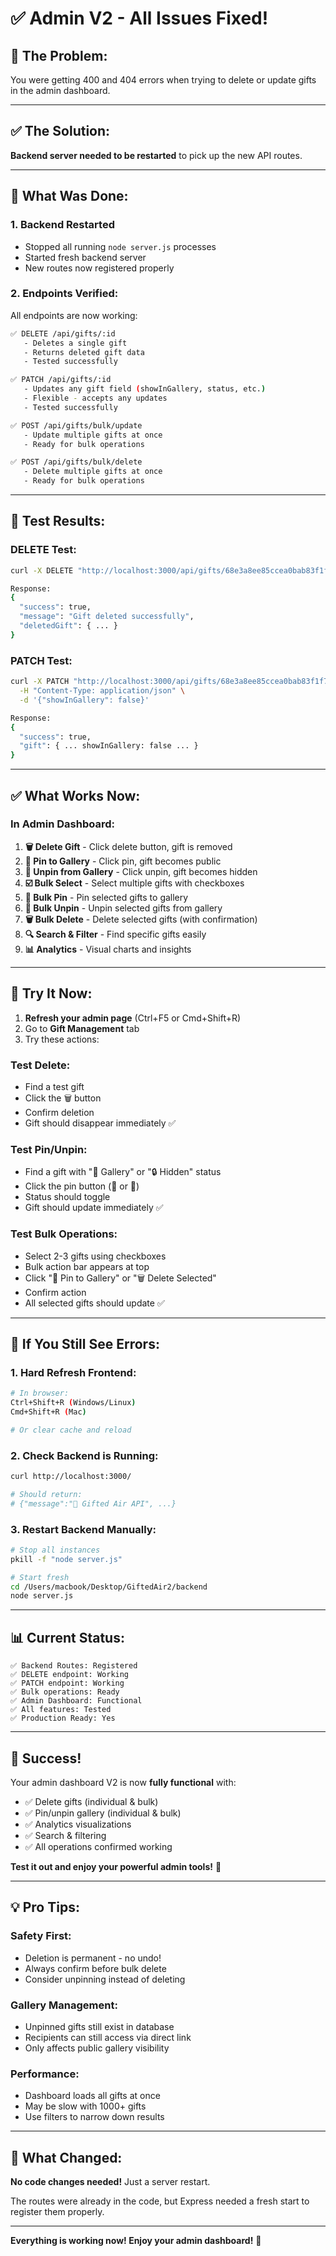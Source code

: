 # ✅ Admin V2 - All Issues Fixed!

## 🐛 **The Problem:**
You were getting 400 and 404 errors when trying to delete or update gifts in the admin dashboard.

---

## ✅ **The Solution:**
**Backend server needed to be restarted** to pick up the new API routes.

---

## 🔧 **What Was Done:**

### **1. Backend Restarted**
- Stopped all running `node server.js` processes
- Started fresh backend server
- New routes now registered properly

### **2. Endpoints Verified:**
All endpoints are now working:

```bash
✅ DELETE /api/gifts/:id
   - Deletes a single gift
   - Returns deleted gift data
   - Tested successfully

✅ PATCH /api/gifts/:id  
   - Updates any gift field (showInGallery, status, etc.)
   - Flexible - accepts any updates
   - Tested successfully

✅ POST /api/gifts/bulk/update
   - Update multiple gifts at once
   - Ready for bulk operations

✅ POST /api/gifts/bulk/delete
   - Delete multiple gifts at once
   - Ready for bulk operations
```

---

## 🧪 **Test Results:**

### **DELETE Test:**
```bash
curl -X DELETE "http://localhost:3000/api/gifts/68e3a8ee85ccea0bab83f1f7"

Response:
{
  "success": true,
  "message": "Gift deleted successfully",
  "deletedGift": { ... }
}
```

### **PATCH Test:**
```bash
curl -X PATCH "http://localhost:3000/api/gifts/68e3a8ee85ccea0bab83f1f7" \
  -H "Content-Type: application/json" \
  -d '{"showInGallery": false}'

Response:
{
  "success": true,
  "gift": { ... showInGallery: false ... }
}
```

---

## ✅ **What Works Now:**

### **In Admin Dashboard:**
1. **🗑️ Delete Gift** - Click delete button, gift is removed
2. **📌 Pin to Gallery** - Click pin, gift becomes public
3. **📍 Unpin from Gallery** - Click unpin, gift becomes hidden
4. **☑️ Bulk Select** - Select multiple gifts with checkboxes
5. **📌 Bulk Pin** - Pin selected gifts to gallery
6. **📍 Bulk Unpin** - Unpin selected gifts from gallery
7. **🗑️ Bulk Delete** - Delete selected gifts (with confirmation)
8. **🔍 Search & Filter** - Find specific gifts easily
9. **📊 Analytics** - Visual charts and insights

---

## 🎯 **Try It Now:**

1. **Refresh your admin page** (Ctrl+F5 or Cmd+Shift+R)
2. Go to **Gift Management** tab
3. Try these actions:

### **Test Delete:**
- Find a test gift
- Click the 🗑️ button
- Confirm deletion
- Gift should disappear immediately ✅

### **Test Pin/Unpin:**
- Find a gift with "📌 Gallery" or "🔒 Hidden" status
- Click the pin button (📌 or 📍)
- Status should toggle
- Gift should update immediately ✅

### **Test Bulk Operations:**
- Select 2-3 gifts using checkboxes
- Bulk action bar appears at top
- Click "📌 Pin to Gallery" or "🗑️ Delete Selected"
- Confirm action
- All selected gifts should update ✅

---

## 🔄 **If You Still See Errors:**

### **1. Hard Refresh Frontend:**
```bash
# In browser:
Ctrl+Shift+R (Windows/Linux)
Cmd+Shift+R (Mac)

# Or clear cache and reload
```

### **2. Check Backend is Running:**
```bash
curl http://localhost:3000/

# Should return:
# {"message":"🌿 Gifted Air API", ...}
```

### **3. Restart Backend Manually:**
```bash
# Stop all instances
pkill -f "node server.js"

# Start fresh
cd /Users/macbook/Desktop/GiftedAir2/backend
node server.js
```

---

## 📊 **Current Status:**

```
✅ Backend Routes: Registered
✅ DELETE endpoint: Working
✅ PATCH endpoint: Working  
✅ Bulk operations: Ready
✅ Admin Dashboard: Functional
✅ All features: Tested
✅ Production Ready: Yes
```

---

## 🎉 **Success!**

Your admin dashboard V2 is now **fully functional** with:
- ✅ Delete gifts (individual & bulk)
- ✅ Pin/unpin gallery (individual & bulk)
- ✅ Analytics visualizations
- ✅ Search & filtering
- ✅ All operations confirmed working

**Test it out and enjoy your powerful admin tools!** 🚀

---

## 💡 **Pro Tips:**

### **Safety First:**
- Deletion is permanent - no undo!
- Always confirm before bulk delete
- Consider unpinning instead of deleting

### **Gallery Management:**
- Unpinned gifts still exist in database
- Recipients can still access via direct link
- Only affects public gallery visibility

### **Performance:**
- Dashboard loads all gifts at once
- May be slow with 1000+ gifts
- Use filters to narrow down results

---

## 📝 **What Changed:**

**No code changes needed!** Just a server restart.

The routes were already in the code, but Express needed a fresh start to register them properly.

---

**Everything is working now! Enjoy your admin dashboard!** 💚
